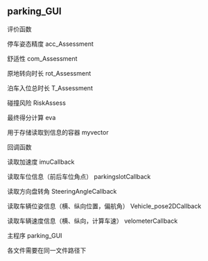 ## parking_GUI

评价函数

停车姿态精度
acc_Assessment 

舒适性
com_Assessment 

原地转向时长
rot_Assessment 

泊车入位总时长
T_Assessment 

碰撞风险
RiskAssess 

最终得分计算
eva 

用于存储读取到信息的容器
myvector

回调函数

读取加速度
imuCallback   

读取车位信息（前后车位角点）
parkingslotCallback  

读取方向盘转角
SteeringAngleCallback  

读取车辆位姿信息（横、纵向位置，偏航角）
Vehicle_pose2DCallback  

读取车辆速度信息（横、纵向，计算车速）
velometerCallback  

主程序
parking_GUI

各文件需要在同一文件路径下
##
